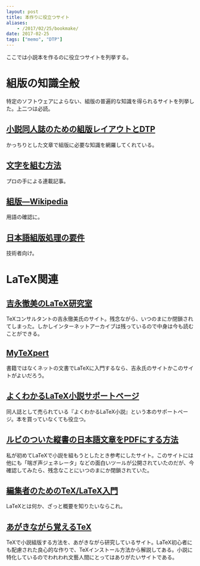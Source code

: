 ```yaml
---
layout: post
title: 本作りに役立つサイト
aliases:
    - /2017/02/25/bookmake/
date: 2017-02-25
tags: ["memo", "DTP"]
---
```


ここでは小説本を作るのに役立つサイトを列挙する。

# 組版の知識全般
特定のソフトウェアによらない、組版の普遍的な知識を得られるサイトを列挙した。上二つは必読。

## [小説同人誌のための組版レイアウトとDTP](http://t2publisher.xrea.jp/forme/)
かっちりとした文章で組版に必要な知識を網羅してくれている。
## [文字を組む方法](http://www.morisawa.co.jp/culture/japanese-typesetting/)
プロの手による連載記事。
## [組版―Wikipedia](https://ja.wikipedia.org/wiki/組版)
用語の確認に。
## [日本語組版処理の要件](https://www.w3.org/TR/2012/NOTE-jlreq-20120403/ja/)
技術者向け。

# LaTeX関連
## [吉永徹美のLaTeX研究室](https://web.archive.org/web/20161004154816/http://www.h4.dion.ne.jp/~latexcat/)
TeXコンサルタントの吉永徹美氏のサイト。残念ながら、いつのまにか閉鎖されてしまった。しかしインターネットアーカイブは残っているので中身は今も読むことができる。
## [MyTeXpert](https://mytexpert.osdn.jp)
書籍ではなくネットの文書でLaTeXに入門するなら、吉永氏のサイトかこのサイトがよいだろう。
## [よくわかるLaTeX小説サポートページ](http://p-act.sakura.ne.jp/PARALLEL_ACT/LaTeX-Dojin/)
同人誌として売られている『よくわかるLaTeX小説』という本のサポートページ。本を買っていなくても役立つ。
## [ルビのついた縦書の日本語文章をPDFにする方法](http://nyancleap.net/novels/novelskill/rubypdf.html)
私が初めてLaTeXで小説を組もうとしたとき参考にしたサイト。このサイトには他にも「喘ぎ声ジェネレータ」などの面白いツールが公開されていたのだが、今確認してみたら、残念なことにいつのまにか閉鎖されていた。
## [編集者のためのTeX/LaTeX入門](http://www.kksanshusha.jp/booklab/guide/tex/tex-introduction)
LaTeXとは何か、ざっと概要を知りたいならこれ。
## [あがきながら覚えるTeX](https://hakuoku.github.io/agakuTeX/)
TeXで小説組版する方法を、あがきながら研究しているサイト。LaTeX初心者にも配慮された良心的な作りで、TeXインストール方法から解説してある。小説に特化しているのでわれわれ文藝人間にとってはありがたいサイトである。
